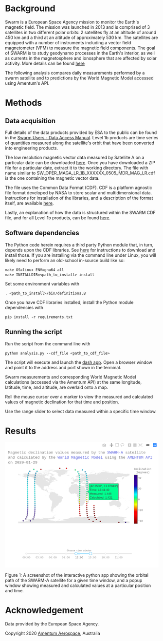 # Background 

Swarm is a European Space Agency mission to monitor the Earth's magnetic field. The mission was launched in 2013 and is comprised of 3 satellites in two different polar orbits: 2 satellites fly at an altitude of around 450 km and a third at an altitude of approximately 530 km. The satellites are equipped with a number of instruments including a vector field magnetometer (VFM) to measure the magnetic field components. The goal of SWARM is to study geodynamo processes in the Earth's interior, as well as currents in the magnetosphere and ionosphere that are affected by solar activity. More details can be found [here](https://m.esa.int/Our_Activities/Observing_the_Earth/Swarm/Introducing_Swarm)

The following analysis compares daily measurements performed by a swarm satellite and to predictions by the World Magnetic Model accessed using Amentum's API. 

# Methods 

## Data acquisition 

Full details of the data products provided by ESA to the public can be found in the [Swarm Users - Data Access Manual](https://earth.esa.int/documents/10174/1514862/Swarm-Users-Data-Access-Manual.pdf). Level 1b products are time series of quantities measured along the satellite's orbit that have been converted into engineering products. 

The low resolution magnetic vector data measured by Satellite A on a particular date can be downloaded [here](https://swarm-diss.eo.esa.int/#swarm%2FLevel1b%2FEntire_mission_data%2FMAGx_LR%2FSat_A). Once you have downloaded a ZIP file for a particular date, extract it to the working directory. The file with name similar to SW_OPER_MAGA_LR_1B_XXXXXX_0505_MDR_MAG_LR.cdf is the one containing the magnetic vector data.

The file uses the Common Data Format (CDF). CDF is a platform agnostic file format developed by NASA to store scalar and multidimensional data. Instructions for installation of the libraries, and a description of the format itself, are available [here](https://cdf.gsfc.nasa.gov/).

Lastly, an explanation of how the data is structured within the SWARM CDF file, and for all Level 1b products, can be found [here](https://earth.esa.int/web/guest/missions/esa-eo-missions/swarm/data-handbook/level-1b-product-definitions#MAGX_LR_1B_Product). 

## Software dependencies 

The Python code herein requires a third party Python module that, in turn, depends upon the CDF libraries. See [here](https://cdf.gsfc.nasa.gov/html/sw_and_docs.html) for instructions to download and install those. If you are installing via the command line under Linux, you will likely need to perform an old-school in-source build like so: 

    make OS=linux ENV=gnu64 all 
    make INSTALLDIR=<path_to_install> install

Set some environment variables with 

    . <path_to_install>/bin/definitions.B

Once you have CDF libraries installed, install the Python module dependencies with 

    pip install -r requirements.txt 

## Running the script 

Run the script from the command line with 

    python analysis.py --cdf_file <path_to_cdf_file>

The script will execute and launch the [dash app](https://plot.ly/dash/). Open a browser window and point it to the address and port shown in the terminal. 

Swarm measurements and corresponding World Magnetic Model calculations (accessed via the Amentum API) at the same longitude, latitude, time, and altitude, are overlaid onto a map. 

Roll the mouse cursor over a marker to view the measured and calculated values of magnetic declination for that time and position. 

Use the range slider to select data measured within a specific time window. 

# Results 

![](./magnetic-declination-validation-swarm.png) 

Figure 1: A screenshot of the interactive python app showing the orbital path of the SWARM-A satellite for a given time window, and a popup window showing measured and calculated values at a particular position and time. 

# Acknowledgement 

Data provided by the European Space Agency.


Copyright 2020 [Amentum Aerospace](https://amentum.space), Australia
